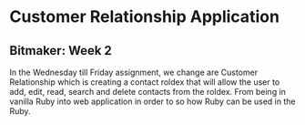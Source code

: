 # Customer Relationship Application
## Bitmaker: Week 2

In the Wednesday till Friday assignment, we change are Customer Relationship which is creating a contact roldex that will allow the user to add, edit, read, search and delete contacts from the roldex. From being in vanilla Ruby into web application in order to so how Ruby can be used in the Ruby.
